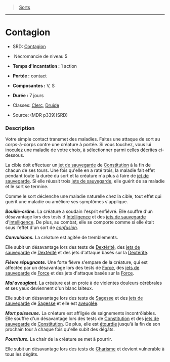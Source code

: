 ﻿---
!SpellItem
Family: SpellHD
Level: 5
Type: Nécromancie
CastingTime: 1 action
Range: contact
Components: V, S
Duration: 7 jours
Classes: '[Clerc](hd_cleric.md), [Druide](hd_druid.md)'
Id: spells_hd.md#contagion
ParentLink: spells_hd.md#sorts
Name: Contagion
ParentName: Sorts
NameLevel: 1
AltName: '[Contagion](srd_spells_contagion.md)'
Source: (MDR p339)(SRD)
Attributes:
  Name: Contagion
  Markdown: >+
    # <!--Name-->Contagion<!--/Name-->


    - SRD: <!--AltName-->[Contagion](srd_spells_contagion.md)<!--/AltName-->


    -  <!--Type-->Nécromancie<!--/Type--> de niveau <!--Level-->5<!--/Level-->


    - **Temps d'incantation :** <!--CastingTime-->1 action<!--/CastingTime-->


    - **Portée :** <!--Range-->contact<!--/Range-->


    - **Composantes :** <!--Components-->V, S<!--/Components-->


    - **Durée :** <!--Duration-->7 jours<!--/Duration-->


    - Classes: <!--Classes-->[Clerc](hd_cleric.md), [Druide](hd_druid.md)<!--/Classes-->


    - Source: <!--Source-->(MDR p339)(SRD)<!--/Source-->


    ### Description


    Votre simple contact transmet des maladies. Faites une attaque de sort au corps-à-corps contre une créature à portée. Si vous touchez, vous lui inoculez une maladie de votre choix, à sélectionner parmi celles décrites ci-dessous.


    La cible doit effectuer un [jet de sauvegarde](hd_abilities_jets_de_sauvegarde.md) de [Constitution](hd_abilities_constitution.md) à la fin de chacun de ses tours. Une fois qu'elle en a raté trois, la maladie fait effet pendant toute la durée du sort et la créature n'a plus à faire de [jet de sauvegarde](hd_abilities_jets_de_sauvegarde.md). Si elle réussit trois [jets de sauvegarde](hd_abilities_jets_de_sauvegarde.md), elle guérit de sa maladie et le sort se termine.


    Comme le sort déclenche une maladie naturelle chez la cible, tout effet qui guérit une maladie ou améliore ses symptômes s'applique.


    **_Bouille-crâne._** La créature a soudain l'esprit enfiévré. Elle souffre d'un désavantage lors des tests d'[Intelligence](hd_abilities_intelligence.md) et des [jets de sauvegarde](hd_abilities_jets_de_sauvegarde.md) d'[Intelligence](hd_abilities_intelligence.md). De plus, au combat, elle se comporte comme si elle était sous l'effet d'un sort de _[confusion](hd_spells_confusion.md)_.


    **_Convulsions._** La créature est agitée de tremblements.


    Elle subit un désavantage lors des tests de [Dextérité](hd_abilities_dexterity.md), des [jets de sauvegarde](hd_abilities_jets_de_sauvegarde.md) de [Dextérité](hd_abilities_dexterity.md) et des jets d'attaque basés sur la [Dextérité](hd_abilities_dexterity.md).


    **_Fièvre répugnante._** Une forte fièvre s'empare de la créature, qui est affectée par un désavantage lors des tests de [Force](hd_abilities_strength.md), des [jets de sauvegarde](hd_abilities_jets_de_sauvegarde.md) de [Force](hd_abilities_strength.md) et des jets d'attaque basés sur la [Force](hd_abilities_strength.md).


    **_Mal aveuglant._** La créature est en proie à de violentes douleurs cérébrales et ses yeux deviennent d'un blanc laiteux.


    Elle subit un désavantage lors des tests de [Sagesse](hd_abilities_wisdom.md) et des [jets de sauvegarde](hd_abilities_jets_de_sauvegarde.md) de [Sagesse](hd_abilities_wisdom.md) et elle est [aveuglée](hd_conditions_aveugle.md).


    **_Mort poisseuse._** La créature est affligée de saignements incontrôlables. Elle souffre d'un désavantage lors des tests de [Constitution](hd_abilities_constitution.md) et des [jets de sauvegarde](hd_abilities_jets_de_sauvegarde.md) de [Constitution](hd_abilities_constitution.md). De plus, elle est [étourdie](hd_conditions_etourdi.md) jusqu'à la fin de son prochain tour à chaque fois qu'elle subit des dégâts.


    **_Pourriture._** La chair de la créature se met à pourrir.


    Elle subit un désavantage lors des tests de [Charisme](hd_abilities_charisma.md) et devient vulnérable à tous les dégâts.

  AltName: '[Contagion](srd_spells_contagion.md)'
  Type: Nécromancie
  Level: 5
  CastingTime: 1 action
  Range: contact
  Components: V, S
  Duration: 7 jours
  Classes: '[Clerc](hd_cleric.md), [Druide](hd_druid.md)'
  Source: (MDR p339)(SRD)
AttributesDictionary: >+
  Name: Contagion

  Markdown: >+

    # <!--Name-->Contagion<!--/Name-->





    - SRD: <!--AltName-->[Contagion](srd_spells_contagion.md)<!--/AltName-->





    -  <!--Type-->Nécromancie<!--/Type--> de niveau <!--Level-->5<!--/Level-->





    - **Temps d'incantation :** <!--CastingTime-->1 action<!--/CastingTime-->





    - **Portée :** <!--Range-->contact<!--/Range-->





    - **Composantes :** <!--Components-->V, S<!--/Components-->





    - **Durée :** <!--Duration-->7 jours<!--/Duration-->





    - Classes: <!--Classes-->[Clerc](hd_cleric.md), [Druide](hd_druid.md)<!--/Classes-->





    - Source: <!--Source-->(MDR p339)(SRD)<!--/Source-->





    ### Description





    Votre simple contact transmet des maladies. Faites une attaque de sort au corps-à-corps contre une créature à portée. Si vous touchez, vous lui inoculez une maladie de votre choix, à sélectionner parmi celles décrites ci-dessous.





    La cible doit effectuer un [jet de sauvegarde](hd_abilities_jets_de_sauvegarde.md) de [Constitution](hd_abilities_constitution.md) à la fin de chacun de ses tours. Une fois qu'elle en a raté trois, la maladie fait effet pendant toute la durée du sort et la créature n'a plus à faire de [jet de sauvegarde](hd_abilities_jets_de_sauvegarde.md). Si elle réussit trois [jets de sauvegarde](hd_abilities_jets_de_sauvegarde.md), elle guérit de sa maladie et le sort se termine.





    Comme le sort déclenche une maladie naturelle chez la cible, tout effet qui guérit une maladie ou améliore ses symptômes s'applique.





    **_Bouille-crâne._** La créature a soudain l'esprit enfiévré. Elle souffre d'un désavantage lors des tests d'[Intelligence](hd_abilities_intelligence.md) et des [jets de sauvegarde](hd_abilities_jets_de_sauvegarde.md) d'[Intelligence](hd_abilities_intelligence.md). De plus, au combat, elle se comporte comme si elle était sous l'effet d'un sort de _[confusion](hd_spells_confusion.md)_.





    **_Convulsions._** La créature est agitée de tremblements.





    Elle subit un désavantage lors des tests de [Dextérité](hd_abilities_dexterity.md), des [jets de sauvegarde](hd_abilities_jets_de_sauvegarde.md) de [Dextérité](hd_abilities_dexterity.md) et des jets d'attaque basés sur la [Dextérité](hd_abilities_dexterity.md).





    **_Fièvre répugnante._** Une forte fièvre s'empare de la créature, qui est affectée par un désavantage lors des tests de [Force](hd_abilities_strength.md), des [jets de sauvegarde](hd_abilities_jets_de_sauvegarde.md) de [Force](hd_abilities_strength.md) et des jets d'attaque basés sur la [Force](hd_abilities_strength.md).





    **_Mal aveuglant._** La créature est en proie à de violentes douleurs cérébrales et ses yeux deviennent d'un blanc laiteux.





    Elle subit un désavantage lors des tests de [Sagesse](hd_abilities_wisdom.md) et des [jets de sauvegarde](hd_abilities_jets_de_sauvegarde.md) de [Sagesse](hd_abilities_wisdom.md) et elle est [aveuglée](hd_conditions_aveugle.md).





    **_Mort poisseuse._** La créature est affligée de saignements incontrôlables. Elle souffre d'un désavantage lors des tests de [Constitution](hd_abilities_constitution.md) et des [jets de sauvegarde](hd_abilities_jets_de_sauvegarde.md) de [Constitution](hd_abilities_constitution.md). De plus, elle est [étourdie](hd_conditions_etourdi.md) jusqu'à la fin de son prochain tour à chaque fois qu'elle subit des dégâts.





    **_Pourriture._** La chair de la créature se met à pourrir.





    Elle subit un désavantage lors des tests de [Charisme](hd_abilities_charisma.md) et devient vulnérable à tous les dégâts.



  AltName: '[Contagion](srd_spells_contagion.md)'

  Type: Nécromancie

  Level: 5

  CastingTime: 1 action

  Range: contact

  Components: V, S

  Duration: 7 jours

  Classes: '[Clerc](hd_cleric.md), [Druide](hd_druid.md)'

  Source: (MDR p339)(SRD)

---
> [Sorts](hd_spells.md)

---

# Contagion

- SRD: [Contagion](srd_spells_contagion.md)

-  Nécromancie de niveau 5

- **Temps d'incantation :** 1 action

- **Portée :** contact

- **Composantes :** V, S

- **Durée :** 7 jours

- Classes: [Clerc](hd_cleric.md), [Druide](hd_druid.md)

- Source: (MDR p339)(SRD)

### Description

Votre simple contact transmet des maladies. Faites une attaque de sort au corps-à-corps contre une créature à portée. Si vous touchez, vous lui inoculez une maladie de votre choix, à sélectionner parmi celles décrites ci-dessous.

La cible doit effectuer un [jet de sauvegarde](hd_abilities_jets_de_sauvegarde.md) de [Constitution](hd_abilities_constitution.md) à la fin de chacun de ses tours. Une fois qu'elle en a raté trois, la maladie fait effet pendant toute la durée du sort et la créature n'a plus à faire de [jet de sauvegarde](hd_abilities_jets_de_sauvegarde.md). Si elle réussit trois [jets de sauvegarde](hd_abilities_jets_de_sauvegarde.md), elle guérit de sa maladie et le sort se termine.

Comme le sort déclenche une maladie naturelle chez la cible, tout effet qui guérit une maladie ou améliore ses symptômes s'applique.

**_Bouille-crâne._** La créature a soudain l'esprit enfiévré. Elle souffre d'un désavantage lors des tests d'[Intelligence](hd_abilities_intelligence.md) et des [jets de sauvegarde](hd_abilities_jets_de_sauvegarde.md) d'[Intelligence](hd_abilities_intelligence.md). De plus, au combat, elle se comporte comme si elle était sous l'effet d'un sort de _[confusion](hd_spells_confusion.md)_.

**_Convulsions._** La créature est agitée de tremblements.

Elle subit un désavantage lors des tests de [Dextérité](hd_abilities_dexterity.md), des [jets de sauvegarde](hd_abilities_jets_de_sauvegarde.md) de [Dextérité](hd_abilities_dexterity.md) et des jets d'attaque basés sur la [Dextérité](hd_abilities_dexterity.md).

**_Fièvre répugnante._** Une forte fièvre s'empare de la créature, qui est affectée par un désavantage lors des tests de [Force](hd_abilities_strength.md), des [jets de sauvegarde](hd_abilities_jets_de_sauvegarde.md) de [Force](hd_abilities_strength.md) et des jets d'attaque basés sur la [Force](hd_abilities_strength.md).

**_Mal aveuglant._** La créature est en proie à de violentes douleurs cérébrales et ses yeux deviennent d'un blanc laiteux.

Elle subit un désavantage lors des tests de [Sagesse](hd_abilities_wisdom.md) et des [jets de sauvegarde](hd_abilities_jets_de_sauvegarde.md) de [Sagesse](hd_abilities_wisdom.md) et elle est [aveuglée](hd_conditions_aveugle.md).

**_Mort poisseuse._** La créature est affligée de saignements incontrôlables. Elle souffre d'un désavantage lors des tests de [Constitution](hd_abilities_constitution.md) et des [jets de sauvegarde](hd_abilities_jets_de_sauvegarde.md) de [Constitution](hd_abilities_constitution.md). De plus, elle est [étourdie](hd_conditions_etourdi.md) jusqu'à la fin de son prochain tour à chaque fois qu'elle subit des dégâts.

**_Pourriture._** La chair de la créature se met à pourrir.

Elle subit un désavantage lors des tests de [Charisme](hd_abilities_charisma.md) et devient vulnérable à tous les dégâts.

